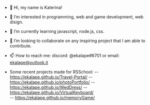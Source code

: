 - 👋 Hi, my name is Katerina!
- 👀 I’m interested in programming, web and game development, web disign.
- 🌱 I’m currently learning javascript, node.js, css.
- 💞️ I’m looking to collaborate on any inspiring project that I am able to contribute.
- 📫 How to reach me: discord: @ekalape#6701 or email: ekalape@outlook.it

- Some recent projects made for RSSchool: 
            -- https://ekalape.github.io/Travel-Portal/
            -- https://ekalape.github.io/photoPortfolio/
            -- https://ekalape.github.io/WedDress/
            -- https://ekalape.github.io/VirtualKeyboard/            
            -- https://ekalape.github.io/memoryGame/
 

<!---
ekalape/ekalape is a ✨ special ✨ repository because its `README.md` (this file) appears on your GitHub profile.
You can click the Preview link to take a look at your changes.
--->
